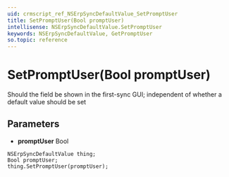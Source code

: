 ```yaml
---
uid: crmscript_ref_NSErpSyncDefaultValue_SetPromptUser
title: SetPromptUser(Bool promptUser)
intellisense: NSErpSyncDefaultValue.SetPromptUser
keywords: NSErpSyncDefaultValue, GetPromptUser
so.topic: reference
---
```


# SetPromptUser(Bool promptUser)

Should the field be shown in the first-sync GUI; independent of whether a default value should be set

## Parameters

* **promptUser** Bool

```crmscript
NSErpSyncDefaultValue thing;
Bool promptUser;
thing.SetPromptUser(promptUser);
```


